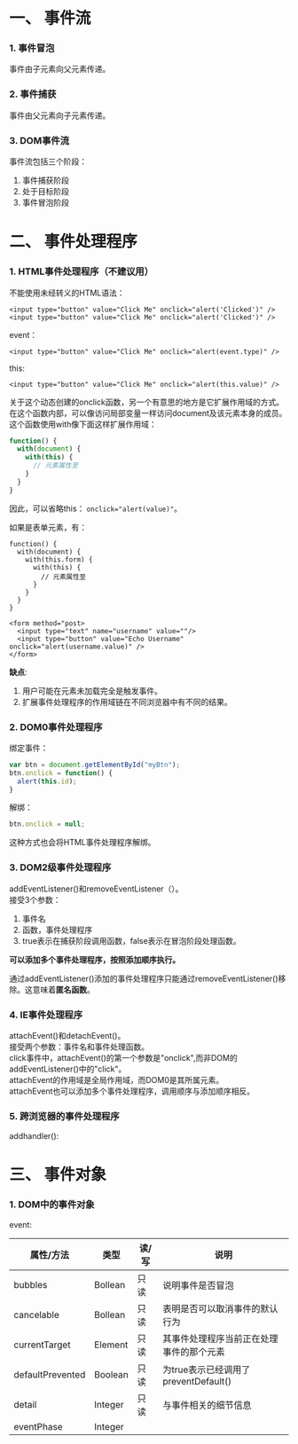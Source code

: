 # 一、 事件流
### 1. 事件冒泡
事件由子元素向父元素传递。  

### 2. 事件捕获
事件由父元素向子元素传递。  

### 3. DOM事件流
事件流包括三个阶段：  
1. 事件捕获阶段
2. 处于目标阶段
3. 事件冒泡阶段

# 二、 事件处理程序
### 1. HTML事件处理程序（不建议用）  
不能使用未经转义的HTML语法：  
```
<input type="button" value="Click Me" onclick="alert('Clicked')" />
<input type="button" value="Click Me" onclick="alert('Clicked')" />
```
event：  
```
<input type="button" value="Click Me" onclick="alert(event.type)" />
```
this:  
```
<input type="button" value="Click Me" onclick="alert(this.value)" />
```
关于这个动态创建的onclick函数，另一个有意思的地方是它扩展作用域的方式。在这个函数内部，可以像访问局部变量一样访问document及该元素本身的成员。  
这个函数使用with像下面这样扩展作用域：  
```js
function() {
  with(document) {
    with(this) {
      // 元素属性至
    }
  }
}
```
因此，可以省略this： `onclick="alert(value)"`。  

如果是表单元素，有：  
```
function() {
  with(document) {
    with(this.form) {
      with(this) {
        // 元素属性至
      }
    }
  }
}

<form method="post>
  <input type="text" name="username" value=""/>
  <input type="button" value="Echo Username" onclick="alert(username.value)" />
</form>
```

**缺点**:  
1. 用户可能在元素未加载完全是触发事件。  
2. 扩展事件处理程序的作用域链在不同浏览器中有不同的结果。

### 2. DOM0事件处理程序
绑定事件：  
```js
var btn = document.getElementById("myBtn");
btn.onclick = function() {
  alert(this.id);
}
```
解绑：  
```js
btn.onclick = null;
```
这种方式也会将HTML事件处理程序解绑。  

### 3. DOM2级事件处理程序
addEventListener()和removeEventListener（）。  
接受3个参数：  
1. 事件名
2. 函数，事件处理程序
3. true表示在捕获阶段调用函数，false表示在冒泡阶段处理函数。  

**可以添加多个事件处理程序，按照添加顺序执行。**  

通过addEventListener()添加的事件处理程序只能通过removeEventListener()移除。这意味着**匿名函数**。  

### 4. IE事件处理程序
attachEvent()和detachEvent()。  
接受两个参数：事件名和事件处理函数。  
click事件中，attachEvent()的第一个参数是"onclick",而非DOM的addEventListener()中的"click"。  
attachEvent的作用域是全局作用域，而DOM0是其所属元素。  
attachEvent也可以添加多个事件处理程序，调用顺序与添加顺序相反。  

### 5. 跨浏览器的事件处理程序
addhandler():  

# 三、 事件对象
### 1. DOM中的事件对象
event:  

| 属性/方法 | 类型 | 读/写 | 说明 |
| --- | --- | --- | --- |
| bubbles | Bollean | 只读 | 说明事件是否冒泡 |
| cancelable | Bollean | 只读 | 表明是否可以取消事件的默认行为 |
| currentTarget | Element | 只读 | 其事件处理程序当前正在处理事件的那个元素 |
| defaultPrevented | Boolean | 只读 | 为true表示已经调用了preventDefault() |
| detail | Integer | 只读 | 与事件相关的细节信息 |
| eventPhase | Integer
